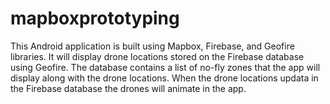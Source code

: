 # mapboxprototyping
This Android application is built using Mapbox, Firebase, and Geofire libraries.  It will display drone locations stored on the Firebase database using Geofire.  The database contains a list of no-fly zones that the app will display along with the drone locations.  When the drone locations updata in the Firebase database the drones will animate in the app.   
